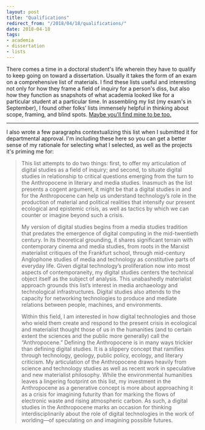 ```yaml
---
layout: post
title: "Qualifications"
redirect_from: "/2018/04/18/qualifications/"
date: 2018-04-18
tags:
- academia
- dissertation
- lists
---
```


There comes a time in a doctoral student's life wherein they have to qualify to keep going on toward a dissertation. Usually it takes the form of an exam on a comprehensive list of materials. I find these lists useful and interesting not only for how they frame a field of inquiry for a person's diss, but also how they function as snapshots of what academia looked like for a particular student at a particular time. In assembling my list (my exam's in September), I found other folks’ lists immensely helpful in thinking about scope, framing, and blind spots. [Maybe you'll find mine to be too.](/files/Moro_final-quals-list.pdf)

---

I also wrote a few paragraphs contextualizing this list when I submitted it for departmental approval. I'm including these here so you can get a better sense of my rationale for selecting what I selected, as well as the projects it's priming me for:

> This list attempts to do two things: first, to offer my articulation of digital studies as a field of inquiry; and second, to situate digital studies in relationship to critical questions emerging from the turn to the Anthropocene in literary and media studies. Inasmuch as the list presents a cogent argument, it might be that a digital studies in and for the Anthropocene can help us understand technology’s role in the production of material and political realities that intensify our present ecological and epistemic crisis, as well as tactics by which we can counter or imagine beyond such a crisis.
>
> My version of digital studies begins from a media studies tradition that predates the emergence of digital computing in the mid-twentieth century. In its theoretical grounding, it shares significant terrain with contemporary cinema and media studies, from roots in the Marxist materialist critiques of the Frankfurt school, through mid-century Anglophone studies of media and technology as constitutive parts of everyday life. Given digital technology’s proliferation now into most aspects of contemporaneity, my digital studies centers the technical object itself as the subject of analysis. This unabashedly materialist approach grounds this list’s interest in media archaeology and technological infrastructures. Digital studies also attends to the capacity for networking technologies to produce and mediate relations between people, machines, and environments.
>
> Within this field, I am interested in how digital technologies and those who wield them create and respond to the present crisis in ecological and materialist thought those of us in the humanities (and to certain extent the sciences and the public more generally) call the “Anthropocene.” Defining the Anthropocene is in many ways trickier than defining digital studies. It is a slippery concept that ramifies through technology, geology, public policy, ecology, and literary criticism. My articulation of the Anthropocene draws heavily from science and technology studies as well as recent work in speculative and new materialist philosophy. While the environmental humanities leaves a lingering footprint on this list, my investment in the Anthropocene as a generative concept is more about approaching it as a crisis for imagining futurity than for marking the flows of electronic waste and rising atmospheric carbon. As such, a digital studies in the Anthropocene marks an occasion for thinking interdisciplinarily about the role of digital technologies in the work of worlding—of speculating on and imagining possible futures.
